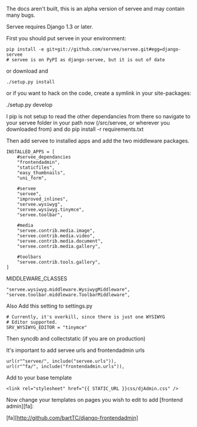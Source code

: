 The docs aren't built, this is an alpha version of servee and may contain many bugs.

Servee requires Django 1.3 or later.

First you should put servee in your environment:

    pip install -e git+git://github.com/servee/servee.git#egg=django-servee
    # servee is on PyPI as django-servee, but it is out of date

or download and

    ./setup.py install

or if you want to hack on the code, create a symlink in your site-packages:

   ./setup.py develop

I pip is not setup to read the other dependancies from there so navigate to your servee folder in your path now (<env>/src/servee, or wherever you downloaded from) and do pip install -r requirements.txt

Then add servee to installed apps and add the two middleware packages.

    INSTALLED_APPS = [
        #servee_dependancies
        "frontendadmin",
        "staticfiles",
        "easy_thumbnails",
        "uni_form",
    
        #servee
        "servee",
        "improved_inlines",
        "servee.wysiwyg",
        "servee.wysiwyg.tinymce",
        "servee.toolbar",

        #media
        "servee.contrib.media.image",
        "servee.contrib.media.video",
        "servee.contrib.media.document",
        "servee.contrib.media.gallery",

        #toolbars
        "servee.contrib.tools.gallery",    
    ]

MIDDLEWARE_CLASSES
    
    "servee.wysiwyg.middleware.WysiwygMiddleware",
    "servee.toolbar.middleware.ToolbarMiddleware",

Also Add this setting to settings.py

    # Currently, it's overkill, since there is just one WYSIWYG
    # Editor supported.
    SRV_WYSIWYG_EDITOR = "tinymce"

Then syncdb and collectstatic (if you are on production)

It's important to add servee urls and frontendadmin urls

    url(r"^servee/", include("servee.urls")),
    url(r"^fa/", include("frontendadmin.urls")),
    

Add to your base template

    <link rel="stylesheet" href="{{ STATIC_URL }}css/djAdmin.css" />

Now change your templates on pages you wish to edit to add [frontend admin][fa]:


[fa][http://github.com/bartTC/django-frontendadmin]
